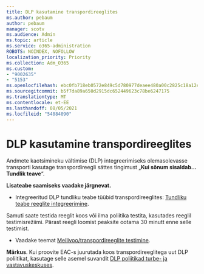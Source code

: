 ```yaml
---
title: DLP kasutamine transpordireeglites
ms.author: pebaum
author: pebaum
manager: scotv
ms.audience: Admin
ms.topic: article
ms.service: o365-administration
ROBOTS: NOINDEX, NOFOLLOW
localization_priority: Priority
ms.collection: Adm_O365
ms.custom:
- "9002635"
- "5153"
ms.openlocfilehash: ebc0fb718eb0572e849c5d780977deaee480a00c2825c18a12e4d2212342f17a
ms.sourcegitcommit: b5f7da89a650d2915dc652449623c78be6247175
ms.translationtype: MT
ms.contentlocale: et-EE
ms.lasthandoff: 08/05/2021
ms.locfileid: "54084090"
---
```

# <a name="using-dlp-in-transport-rules"></a>DLP kasutamine transpordireeglites

Andmete kaotsimineku vältimise (DLP) integreerimiseks olemasolevasse transporti kasutage transpordireegli sättes tingimust „**Kui sõnum sisaldab... Tundlik teave**“.

**Lisateabe saamiseks vaadake järgnevat.**

- Integreeritud DLP tundliku teabe tüübid transpordireeglites: [Tundliku teabe reeglite integreerimine](https://docs.microsoft.com/exchange/security-and-compliance/data-loss-prevention/integrate-sensitive-information-rules).

Samuti saate testida reeglit koos või ilma poliitika testita, kasutades reeglil testimisrežiimi.  Pärast reegli loomist peaksite ootama 30 minutt enne selle testimist.

- Vaadake teemat [Meilivoo/transpordireeglite testimine](https://docs.microsoft.com/exchange/security-and-compliance/mail-flow-rules/test-mail-flow-rules).

**Märkus**. Kui proovite EAC-s juurutada koos transpordireeglitega uut DLP poliitikat, kasutage selle asemel suvandit [DLP poliitikad turbe- ja vastavuskeskuses](https://docs.microsoft.com/microsoft-365/compliance/data-loss-prevention-policies?view=o365-worldwide).
